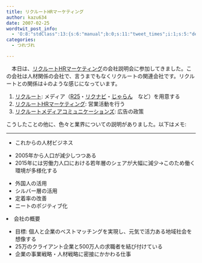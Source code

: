 ```yaml
---
title: リクルートHRマーケティング
author: kazu634
date: 2007-02-25
wordtwit_post_info:
  - 'O:8:"stdClass":13:{s:6:"manual";b:0;s:11:"tweet_times";i:1;s:5:"delay";i:0;s:7:"enabled";i:1;s:10:"separation";s:2:"60";s:7:"version";s:3:"3.7";s:14:"tweet_template";b:0;s:6:"status";i:2;s:6:"result";a:0:{}s:13:"tweet_counter";i:2;s:13:"tweet_log_ids";a:1:{i:0;i:2807;}s:9:"hash_tags";a:0:{}s:8:"accounts";a:1:{i:0;s:7:"kazu634";}}'
categories:
  - つれづれ

---
```

<div class="section">
<p>
    　本日は、<a href="http://www.r-hrm.co.jp/HRM/" onclick="__gaTracker('send', 'event', 'outbound-article', 'http://www.r-hrm.co.jp/HRM/', 'リクルートHRマーケティング');" target="blank">リクルートHRマーケティング</a>の会社説明会に参加してきました。この会社は人材関係の会社で、言うまでもなくリクルートの関連会社です。リクルートとの関係は↓のような感じになっています。
</p>
  
<ol>
<li>
<a href="http://www.recruit.jp/" onclick="__gaTracker('send', 'event', 'outbound-article', 'http://www.recruit.jp/', 'リクルート');" target="blank">リクルート</a>: メディア（<a href="http://r25.jp/" onclick="__gaTracker('send', 'event', 'outbound-article', 'http://r25.jp/', 'R25');" target="blank">R25</a>・<a href="http://www.rikunabi.com/" onclick="__gaTracker('send', 'event', 'outbound-article', 'http://www.rikunabi.com/', 'リクナビ');" target="blank">リクナビ</a>・<a href="http://www.jalan.net/" onclick="__gaTracker('send', 'event', 'outbound-article', 'http://www.jalan.net/', 'じゃらん');" target="blank">じゃらん</a>　など）を用意する
</li>
<li>
<a href="http://www.r-hrm.co.jp/HRM/" onclick="__gaTracker('send', 'event', 'outbound-article', 'http://www.r-hrm.co.jp/HRM/', 'リクルートHRマーケティング');" target="blank">リクルートHRマーケティング</a>: 営業活動を行う
</li>
<li>
<a href="http://www.r-rmc.jp/" onclick="__gaTracker('send', 'event', 'outbound-article', 'http://www.r-rmc.jp/', 'リクルートメディアコミュニケーションズ');" target="blank">リクルートメディアコミュニケーションズ</a>: 広告の政策
</li>
</ol>
  
<p>
    こうしたことの他に、色々と業界についての説明がありました。以下はメモ:
</p>
  
<hr />
  
<ul>
<li>
      これからの人材ビジネス
</li>
</ul>
  
<ul>
<li>
      2005年から人口が減少しつつある
</li>
<li>
      2015年には労働力人口における若年層のシェアが大幅に減少→このため働く環境が多様化する
</li>
</ul>
  
<ul>
<li>
      外国人の活用
</li>
<li>
      シルバー層の活用
</li>
<li>
      定着率の改善
</li>
<li>
      ニートのポジティブ化
</li>
</ul>
  
<li>
    会社の概要
</li>
<ul>
<li>
      目標: 個人と企業のベストマッチングを実現し、元気で活力ある地域社会を想像する
</li>
<li>
      25万のクライアント企業と500万人の求職者を結び付けている
</li>
<li>
      企業の事業戦略・人材戦略に密接にかかわる仕事
</li>
</ul>
</div>
